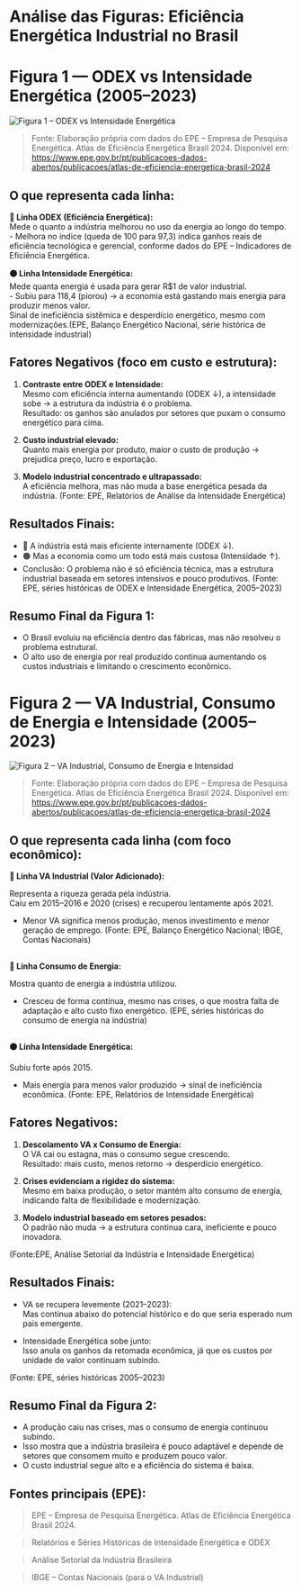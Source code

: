#  Análise das Figuras: Eficiência Energética Industrial no Brasil


##

#  Figura 1 — ODEX vs Intensidade Energética (2005–2023)

![Figura 1 – ODEX vs Intensidade Energética](https://drive.google.com/uc?export=view&id=1nq_50o7CtS0LsLeKPsqotgIyvRUZiQHV)

> Fonte: Elaboração própria com dados do
EPE – Empresa de Pesquisa Energética. Atlas de Eficiência Energética Brasil 2024.
Disponível em: https://www.epe.gov.br/pt/publicacoes-dados-abertos/publicacoes/atlas-de-eficiencia-energetica-brasil-2024




##

## O que representa cada linha:

 **🔵 Linha ODEX (Eficiência Energética):**  
  Mede o quanto a indústria melhorou no uso da energia ao longo do tempo.  
    - Melhora no índice (queda de 100 para 97,3) indica ganhos reais de eficiência tecnológica e gerencial, conforme dados do EPE – Indicadores de Eficiência Energética.

 **🟠 Linha Intensidade Energética:**  
  Mede quanta energia é usada para gerar R$1 de valor industrial.  
     - Subiu para 118,4 (piorou) → a economia está gastando mais energia para produzir menos valor.  
  Sinal de ineficiência sistêmica e desperdício energético, mesmo com modernizações.(EPE, Balanço Energético Nacional, série histórica de intensidade industrial)



##

##  Fatores Negativos (foco em custo e estrutura):

1. **Contraste entre ODEX e Intensidade:**  
   Mesmo com eficiência interna aumentando (ODEX ↓), a intensidade sobe → a estrutura da indústria é o problema.  
Resultado: os ganhos são anulados por setores que puxam o consumo energético para cima.

2. **Custo industrial elevado:**  
Quanto mais energia por produto, maior o custo de produção → prejudica preço, lucro e exportação.

3. **Modelo industrial concentrado e ultrapassado:**  
A eficiência melhora, mas não muda a base energética pesada da indústria.
(Fonte: EPE, Relatórios de Análise da Intensidade Energética)

##

##  Resultados Finais:

- 🔵 A indústria está mais eficiente internamente (ODEX ↓).
- 🟠 Mas a economia como um todo está mais custosa (Intensidade ↑).
-  Conclusão: O problema não é só eficiência técnica, mas a estrutura industrial baseada em setores intensivos e pouco produtivos.
(Fonte: EPE, séries históricas de ODEX e Intensidade Energética, 2005–2023)
##

##  Resumo Final da Figura 1:

- O Brasil evoluiu na eficiência dentro das fábricas, mas não resolveu o problema estrutural.  
- O alto uso de energia por real produzido continua aumentando os custos industriais e limitando o crescimento econômico.

##

#  Figura 2 — VA Industrial, Consumo de Energia e Intensidade (2005–2023)

![Figura 2 – VA Industrial, Consumo de Energia e Intensidad ](https://drive.google.com/uc?export=view&id=1CbI6u-vRfIBdRVLL4PPdXPnl2y6Ecybc)

>  Fonte: Elaboração própria com dados do
EPE – Empresa de Pesquisa Energética. Atlas de Eficiência Energética Brasil 2024.
Disponível em: https://www.epe.gov.br/pt/publicacoes-dados-abertos/publicacoes/atlas-de-eficiencia-energetica-brasil-2024
 
##
##  O que representa cada linha (com foco econômico):

**🔴 Linha VA Industrial (Valor Adicionado):**  

  Representa a riqueza gerada pela indústria.  
   Caiu em 2015–2016 e 2020 (crises) e recuperou lentamente após 2021. 
- Menor VA significa menos produção, menos investimento e menor geração de emprego.
 (Fonte: EPE, Balanço Energético Nacional; IBGE, Contas Nacionais)
 
## 
 **🔵 Linha Consumo de Energia:**  
 
  Mostra quanto de energia a indústria utilizou.  
- Cresceu de forma contínua, mesmo nas crises, o que mostra falta de adaptação e alto custo fixo energético.
 (EPE, séries históricas do consumo de energia na indústria)

##
 **🟠 Linha Intensidade Energética:**
 
  Subiu forte após 2015.  
- Mais energia para menos valor produzido → sinal de ineficiência econômica.
(Fonte: EPE, Relatórios de Intensidade Energética)

##

## Fatores Negativos:

1. **Descolamento VA x Consumo de Energia:**  
   O VA cai ou estagna, mas o consumo segue crescendo.  
   Resultado: mais custo, menos retorno → desperdício energético.

2. **Crises evidenciam a rigidez do sistema:**  
   Mesmo em baixa produção, o setor mantém alto consumo de energia, indicando falta de flexibilidade e modernização.

3. **Modelo industrial baseado em setores pesados:**  
   O padrão não muda → a estrutura continua cara, ineficiente e pouco inovadora.

 (Fonte:EPE, Análise Setorial da Indústria e Intensidade Energética)  
##

## Resultados Finais:

-  VA se recupera levemente (2021–2023):  
  Mas continua abaixo do potencial histórico e do que seria esperado num país emergente.

-  Intensidade Energética sobe junto:  
  Isso anula os ganhos da retomada econômica, já que os custos por unidade de valor continuam subindo.

(Fonte: EPE, séries históricas 2005–2023)
##

##  Resumo Final da Figura 2:

- A produção caiu nas crises, mas o consumo de energia continuou subindo.  
- Isso mostra que a indústria brasileira é pouco adaptável e depende de setores que consomem muito e produzem pouco valor.  
- O custo industrial segue alto e a eficiência do sistema é baixa.

## Fontes principais (EPE):

> EPE – Empresa de Pesquisa Energética. Atlas de Eficiência Energética Brasil 2024.

> Relatórios e Séries Históricas de Intensidade Energética e ODEX

> Análise Setorial da Indústria Brasileira

> IBGE – Contas Nacionais (para o VA Industrial)
